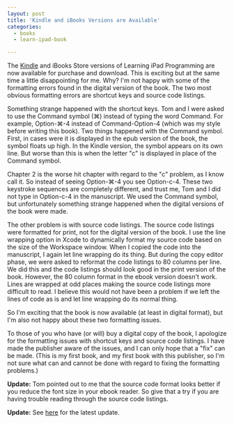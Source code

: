 ```yaml
---
layout: post
title: 'Kindle and iBooks Versions are Available'
categories:
  - books
  - learn-ipad-book

---
```


The <a href="http://amzn.to/ipadprogbook-kindle">Kindle</a> and iBooks Store versions of Learning iPad Programming are now available for purchase and download. This is exciting but at the same time a little disappointing for me. Why? I'm not happy with some of the formatting errors found in the digital version of the book. The two most obvious formatting errors are shortcut keys and source code listings.

Something strange happened with the shortcut keys. Tom and I were asked to use the Command symbol (⌘) instead of typing the word Command. For example, Option-⌘-4 instead of Command-Option-4 (which was my style before writing this book). Two things happened with the Command symbol. First, in cases were it is displayed in the epub version of the book, the symbol floats up high. In the Kindle version, the symbol appears on its own line. But worse than this is when the letter "c" is displayed in place of the Command symbol.

Chapter 2 is the worse hit chapter with regard to the "c" problem, as I know call it. So instead of seeing Option-⌘-4 you see Option-c-4. These two keystroke sequences are completely different, and trust me, Tom and I did not type in Option-c-4 in the manuscript. We used the Command symbol, but unfortunately something strange happened when the digital versions of the book were made.

The other problem is with source code listings. The source code listings were formatted for print, not for the digital version of the book. I use the line wrapping option in Xcode to dynamically format my source code based on the size of the Workspace window. When I copied the code into the manuscript, I again let line wrapping do its thing. But during the copy editor phase, we were asked to reformat the code listings to 80 columns per line. We did this and the code listings should look good in the print version of the book. However, the 80 column format in the ebook version doesn't work. Lines are wrapped at odd places making the source code listings more difficult to read. I believe this would not have been a problem if we left the lines of code as is and let line wrapping do its normal thing.

So I'm exciting that the book is now available (at least in digital format), but I'm also not happy about these two formatting issues. 

To those of you who have (or will) buy a digital copy of the book, I apologize for the formatting issues with shortcut keys and source code listings. I have made the publisher aware of the issues, and I can only hope that a "fix" can be made. (This is my first book, and my first book with this publisher, so I'm not sure what can and cannot be done with regard to fixing the formatting problems.)

<strong>Update:</strong> Tom pointed out to me that the source code format looks better if you reduce the font size in your ebook reader. So give that a try if you are having trouble reading through the source code listings.

<strong>Update:</strong> See <a href="/2011/12/16/kindle-and-ibooks-stores-versions-will-be-available-soon/">here</a> for the latest update.
